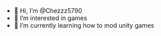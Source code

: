 - 👋 Hi, I’m @Chezzz5790
- 👀 I’m interested in games
- 🌱 I’m currently learning how to mod unity games

<!---
Chezzz5790/Chezzz5790 is a ✨ special ✨ repository because its `README.md` (this file) appears on your GitHub profile.
You can click the Preview link to take a look at your changes.
--->
